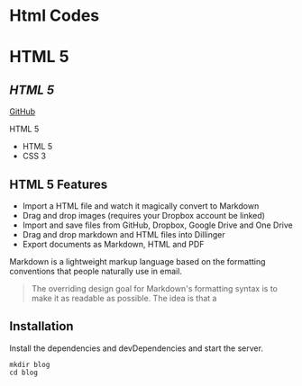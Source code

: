 # Html Codes 

# HTML 5 
## _HTML 5_

[GitHub](https://github.com/OguzDurak/Html_Kodlar)

HTML 5

- HTML 5
- CSS 3

## HTML 5 Features

- Import a HTML file and watch it magically convert to Markdown
- Drag and drop images (requires your Dropbox account be linked)
- Import and save files from GitHub, Dropbox, Google Drive and One Drive
- Drag and drop markdown and HTML files into Dillinger
- Export documents as Markdown, HTML and PDF

Markdown is a lightweight markup language based on the formatting conventions
that people naturally use in email.

> The overriding design goal for Markdown's
> formatting syntax is to make it as readable
> as possible. The idea is that a

## Installation

Install the dependencies and devDependencies and start the server.

```cd 
mkdir blog
cd blog
```
